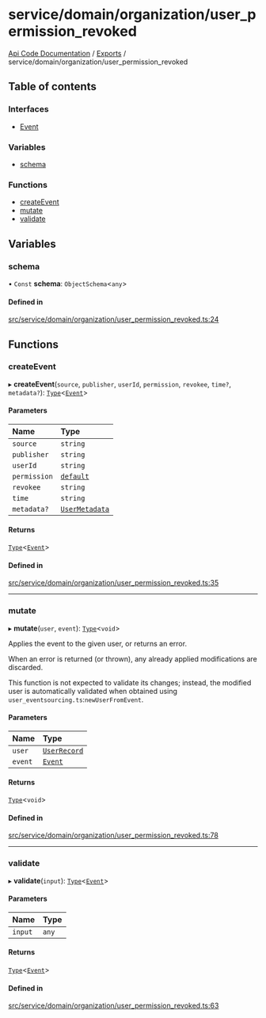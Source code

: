 # service/domain/organization/user\_permission\_revoked
 
[Api Code Documentation](../README.md) / [Exports](../modules.md) / service/domain/organization/user\_permission\_revoked

## Table of contents

### Interfaces

- [Event](../interfaces/service_domain_organization_user_permission_revoked.Event.md)

### Variables

- [schema](service_domain_organization_user_permission_revoked.md#schema)

### Functions

- [createEvent](service_domain_organization_user_permission_revoked.md#createevent)
- [mutate](service_domain_organization_user_permission_revoked.md#mutate)
- [validate](service_domain_organization_user_permission_revoked.md#validate)

## Variables

### schema

• `Const` **schema**: `ObjectSchema`\<`any`\>

#### Defined in

[src/service/domain/organization/user_permission_revoked.ts:24](https://github.com/openkfw/TruBudget/blob/1602d8b/api/src/service/domain/organization/user_permission_revoked.ts#L24)

## Functions

### createEvent

▸ **createEvent**(`source`, `publisher`, `userId`, `permission`, `revokee`, `time?`, `metadata?`): [`Type`](result.md#type)\<[`Event`](../interfaces/service_domain_organization_user_permission_revoked.Event.md)\>

#### Parameters

| Name | Type |
| :------ | :------ |
| `source` | `string` |
| `publisher` | `string` |
| `userId` | `string` |
| `permission` | [`default`](authz_intents.md#default) |
| `revokee` | `string` |
| `time` | `string` |
| `metadata?` | [`UserMetadata`](service_domain_metadata.md#usermetadata) |

#### Returns

[`Type`](result.md#type)\<[`Event`](../interfaces/service_domain_organization_user_permission_revoked.Event.md)\>

#### Defined in

[src/service/domain/organization/user_permission_revoked.ts:35](https://github.com/openkfw/TruBudget/blob/1602d8b/api/src/service/domain/organization/user_permission_revoked.ts#L35)

___

### mutate

▸ **mutate**(`user`, `event`): [`Type`](result.md#type)\<`void`\>

Applies the event to the given user, or returns an error.

When an error is returned (or thrown), any already applied modifications are
discarded.

This function is not expected to validate its changes; instead, the modified user
is automatically validated when obtained using
`user_eventsourcing.ts`:`newUserFromEvent`.

#### Parameters

| Name | Type |
| :------ | :------ |
| `user` | [`UserRecord`](../interfaces/service_domain_organization_user_record.UserRecord.md) |
| `event` | [`Event`](../interfaces/service_domain_organization_user_permission_revoked.Event.md) |

#### Returns

[`Type`](result.md#type)\<`void`\>

#### Defined in

[src/service/domain/organization/user_permission_revoked.ts:78](https://github.com/openkfw/TruBudget/blob/1602d8b/api/src/service/domain/organization/user_permission_revoked.ts#L78)

___

### validate

▸ **validate**(`input`): [`Type`](result.md#type)\<[`Event`](../interfaces/service_domain_organization_user_permission_revoked.Event.md)\>

#### Parameters

| Name | Type |
| :------ | :------ |
| `input` | `any` |

#### Returns

[`Type`](result.md#type)\<[`Event`](../interfaces/service_domain_organization_user_permission_revoked.Event.md)\>

#### Defined in

[src/service/domain/organization/user_permission_revoked.ts:63](https://github.com/openkfw/TruBudget/blob/1602d8b/api/src/service/domain/organization/user_permission_revoked.ts#L63)
